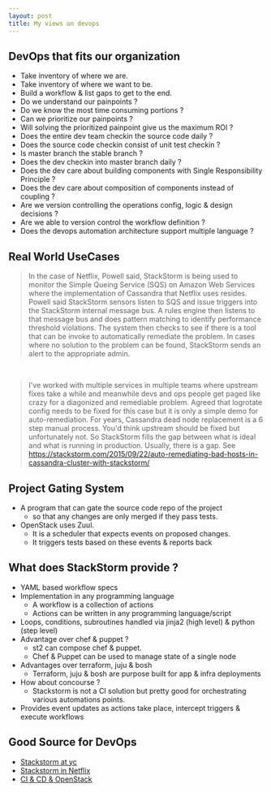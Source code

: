 ```yaml
---
layout: post
title: My views on devops
---
```


## DevOps that fits our organization

- Take inventory of where we are.
- Take inventory of where we want to be.
- Build a workflow & list gaps to get to the end.
- Do we understand our painpoints ?
- Do we know the most time consuming portions ?
- Can we prioritize our painpoints ?
- Will solving the prioritized painpoint give us the maximum ROI ?
- Does the entire dev team checkin the source code daily ?
- Does the source code checkin consist of unit test checkin ?
- Is master branch the stable branch ?
- Does the dev checkin into master branch daily ?
- Does the dev care about building components with Single Responsibility Principle ?
- Does the dev care about composition of components instead of coupling ?
- Are we version controlling the operations config, logic & design decisions ?
- Are we able to version control the workflow definition ?
- Does the devops automation architecture support multiple language ?

## Real World UseCases

> In the case of Netflix, Powell said, StackStorm is being used to monitor the Simple Queing Service (SQS) on Amazon Web Services where the implementation of Cassandra that Netflix uses resides. Powell said StackStorm sensors listen to SQS and issue triggers into the StackStorm internal message bus. A rules engine then listens to that message bus and does pattern matching to identify performance threshold violations. The system then checks to see if there is a tool that can be invoke to automatically remediate the problem. In cases where no solution to the problem can be found, StackStorm sends an alert to the appropriate admin.

<br />

> I've worked with multiple services in multiple teams where upstream fixes take a while and meanwhile devs and ops people get paged like crazy for a diagonized and remediable problem. Agreed that logrotate config needs to be fixed for this case but it is only a simple demo for auto-remediation. For years, Cassandra dead node replacement is a 6 step manual process. You'd think upstream should be fixed but unfortunately not. So StackStorm fills the gap between what is ideal and what is running in production. Usually, there is a gap. See https://stackstorm.com/2015/09/22/auto-remediating-bad-hosts-in-cassandra-cluster-with-stackstorm/


## Project Gating System

- A program that can gate the source code repo of the project
  - so that any changes are only merged if they pass tests.
- OpenStack uses Zuul. 
  -  It is a scheduler that expects events on proposed changes.
  -  It triggers tests based on these events & reports back

## What does StackStorm provide ?

- YAML based workflow specs
- Implementation in any programming language
  - A workflow is a collection of actions
  - Actions can be written in any programming language/script
- Loops, conditions, subroutines handled via jinja2 (high level) & python (step level)
- Advantage over chef & puppet ?
  - st2 can compose chef & puppet.
  - Chef & Puppet can be used to manage state of a single node
- Advantages over terraform, juju & bosh
  - Terraform, juju & bosh are purpose built for app & infra deployments
- How about concourse ?
  - Stackstorm is not a CI solution but pretty good for orchestrating various automations points.
- Provides event updates as actions take place, intercept triggers & execute workflows

## Good Source for DevOps

- [Stackstorm at yc](https://news.ycombinator.com/item?id=10342000)
- [Stackstorm in Netflix](http://www.datacenterknowledge.com/archives/2015/09/24/netflix-to-use-stackstorm-for-it-automation-under-cassandra/)
- [CI & CD & OpenStack](https://www.youtube.com/watch?v=4gR5xVOSsdU)


